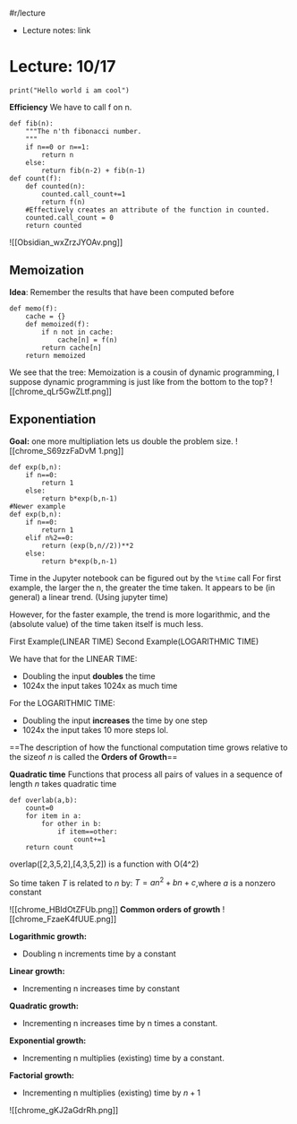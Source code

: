 #r/lecture
- Lecture notes: link

# Lecture: 10/17
```jupyter
print("Hello world i am cool")
```

**Efficiency**
We have to call f on n.
```jupyter
def fib(n):
	"""The n'th fibonacci number.
	"""
	if n==0 or n==1:
		return n
	else:
		return fib(n-2) + fib(n-1)
def count(f):
	def counted(n):
		counted.call_count+=1
		return f(n)
	#Effectively creates an attribute of the function in counted.
	counted.call_count = 0
	return counted
```
![[Obsidian_wxZrzJYOAv.png]]

Memoization
---
**Idea**: Remember the results that have been computed before

```jupyter
def memo(f):
	cache = {}
	def memoized(f):
		if n not in cache:
			cache[n] = f(n)
		return cache[n]
	return memoized
```

We see that the tree:
Memoization is a cousin of dynamic programming, I suppose dynamic programming is just like from the bottom to the top?
![[chrome_qLr5GwZLtf.png]]

Exponentiation
--
**Goal:** one more multipliation lets us double the problem size.
![[chrome_S69zzFaDvM 1.png]]
```jupyter
def exp(b,n):
	if n==0:
		return 1
	else:
		return b*exp(b,n-1)
#Newer example
def exp(b,n):
	if n==0:
		return 1
	elif n%2==0:
		return (exp(b,n//2))**2
	else:
		return b*exp(b,n-1)
```

Time in the Jupyter notebook can be figured out by the ``%time`` call
For first example, the larger the n, the greater the time taken. It appears to be (in general) a linear trend. (Using jupyter time)

However, for the faster example, the trend is more logarithmic, and the (absolute value) of the time taken itself is much less. 

First Example(LINEAR TIME)
Second Example(LOGARITHMIC TIME)

We have that for the LINEAR TIME:
- Doubling the input **doubles** the time
- 1024x the input takes 1024x as much time

For the LOGARITHMIC TIME:
- Doubling the input **increases** the time by one step
- 1024x the input takes 10 more steps lol. 

==The description of how the functional computation time grows relative to the sizeof $n$ is called the **Orders of Growth**==

**Quadratic time**
Functions that process all pairs of values in a sequence of length $n$ takes quadratic time

```jupyter
def overlab(a,b):
	count=0
	for item in a:
		for other in b:
			if item==other:
				count+=1
	return count
```
overlap([2,3,5,2],[4,3,5,2]) is a function with O(4^2)

So time taken $T$ is related to $n$ by:
$T = an^2 + bn+c$,where $a$ is a nonzero constant

![[chrome_HBIdOtZFUb.png]]
**Common orders of growth**
![[chrome_FzaeK4fUUE.png]]

**Logarithmic growth:**
- Doubling n increments time by a constant

**Linear growth:**
- Incrementing n increases time by constant

**Quadratic growth:**
- Incrementing n increases time by n times a constant. 

**Exponential growth:**
- Incrementing n multiplies (existing) time by a constant. 

**Factorial growth:**
- Incrementing n multiplies (existing) time by $n+1$

![[chrome_gKJ2aGdrRh.png]]